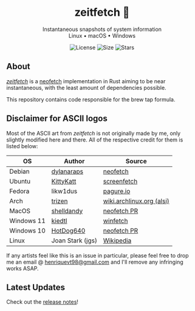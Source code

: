 <div align="center">
<h1> zeitfetch 📸 </h1>

Instantaneous snapshots of system information <br />
Linux • macOS • Windows <br />
    
![License](https://img.shields.io/github/license/nidnogg/zeitfetch?style=for-the-badge)
![Size](https://img.shields.io/github/repo-size/nidnogg/zeitfetch?color=orange&logo=rust&style=for-the-badge)
![Stars](https://img.shields.io/github/stars/nidnogg/zeitfetch?color=red&style=for-the-badge)
</div>

## About

[_zeitfetch_](https://crates.io/crates/zeitfetch) is a [neofetch](https://github.com/dylanaraps/neofetch) implementation in Rust aiming to be near instantaneous, with the least amount of dependencies possible.

This repository contains code responsible for the brew tap formula.
## Disclaimer for ASCII logos

Most of the ASCII art from _zeitfetch_ is not originally made by me, only slightly modified here and there. All of the respective credit for them is listed below:

| OS | Author | Source
| --- | --- | --- |
| Debian | [dylanaraps](https://github.com/dylanaraps) | [neofetch](https://github.com/dylanaraps/neofetch) |
| Ubuntu | [KittyKatt](https://github.com/KittyKatt) | [screenfetch](https://github.com/KittyKatt/screenFetch) |
| Fedora | likw1dus | [pagure.io](https://pagure.io/design/issue/736) |
| Arch | [trizen](https://aur.archlinux.org/packages/alsi/) | [wiki.archlinux.org (alsi)](https://wiki.archlinux.org/title/ASCII_art) |
| MacOS | [shelldandy](https://github.com/shelldandy) | [neofetch PR](https://github.com/dylanaraps/neofetch/issues/789) |
| Windows 11 | [kiedtl](https://github.com/kiedtl) | [winfetch](https://github.com/kiedtl/winfetch) |
| Windows 10 | [HotDog640](https://github.com/HotDog640) | [neofetch PR](https://github.com/dylanaraps/neofetch/issues/1466) |
| Linux | Joan Stark (jgs) | [Wikipedia](https://en.wikipedia.org/wiki/Joan_Stark) |

If any artists feel like this is an issue in particular, please feel free to drop me an email @ [henriquevt98@gmail.com](mailto:henriquevt98@gmail.com) and I'll remove any infringing works ASAP.

## Latest Updates

Check out the [release notes](https://github.com/nidnogg/zeitfetch/releases)!
